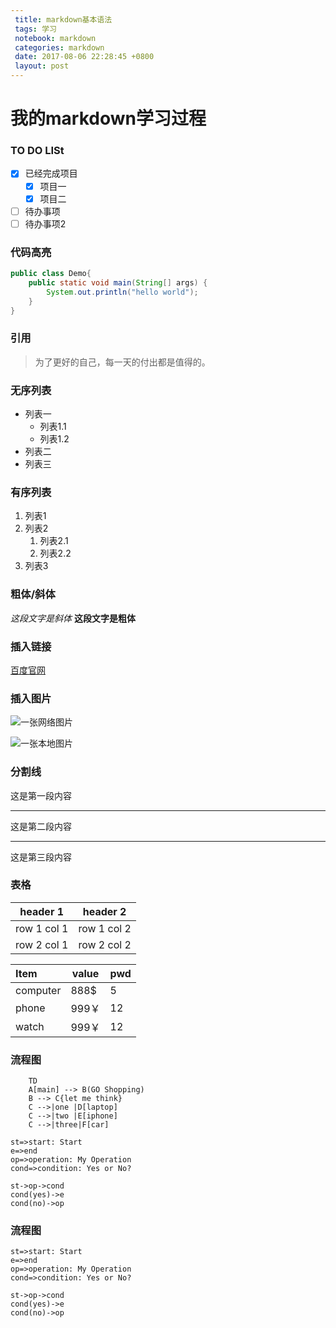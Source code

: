 ```yaml
---
 title: markdown基本语法
 tags: 学习
 notebook: markdown
 categories: markdown
 date: 2017-08-06 22:28:45 +0800
 layout: post
---
```


# 我的markdown学习过程

### TO DO LISt

- [x] 已经完成项目
	- [x] 项目一
	- [x] 项目二
- [ ] 待办事项
- [ ] 待办事项2 

### 代码高亮

~~~java
public class Demo{
	public static void main(String[] args) {
		System.out.println("hello world");	
	}
}
~~~

### 引用
> 为了更好的自己，每一天的付出都是值得的。

### 无序列表
- 列表一
	- 列表1.1
	- 列表1.2
- 列表二
- 列表三

### 有序列表
1. 列表1
2. 列表2
	1. 列表2.1
	2. 列表2.2
3. 列表3

### 粗体/斜体
*这段文字是斜体*
**这段文字是粗体**

### 插入链接
[百度官网](http://www.baidu.com)

### 插入图片
![一张网络图片](http://note.youdao.com/favicon.ico)

![一张本地图片](ailee.jpg)

### 分割线
这是第一段内容
***
这是第二段内容
***
这是第三段内容

### 表格
header 1 | header 2
---|---
row 1 col 1 | row 1 col 2
row 2 col 1 | row 2 col 2

|Item	 |value	|pwd	|
|:-------|-------|-------|
|computer|888$	 |5		 |
|phone   |999￥  |12     |
|watch   |999￥  |12     |

### 流程图
```graph 
	TD
	A[main] --> B(GO Shopping)
	B --> C{let me think}
	C -->|one |D[laptop]
	C -->|two |E[iphone]
	C -->|three|F[car]
```

```flow
st=>start: Start
e=>end
op=>operation: My Operation
cond=>condition: Yes or No?

st->op->cond
cond(yes)->e
cond(no)->op
```

### 流程图
```flow
st=>start: Start
e=>end
op=>operation: My Operation
cond=>condition: Yes or No?

st->op->cond
cond(yes)->e
cond(no)->op
```
